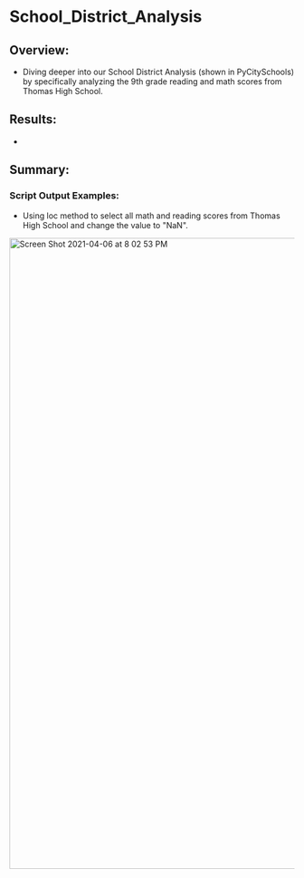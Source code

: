 # School_District_Analysis

## Overview:
- Diving deeper into our School District Analysis (shown in PyCitySchools) by specifically analyzing the 9th grade reading and math scores from Thomas High School.


## Results:

- 




## Summary:


### Script Output Examples:
- Using loc method to select all math and reading scores from Thomas High School and change the value to "NaN".

<img width="1114" alt="Screen Shot 2021-04-06 at 8 02 53 PM" src="https://user-images.githubusercontent.com/77898345/113796117-1b69f100-9714-11eb-840c-bc494fa3253f.png">

